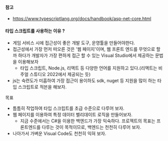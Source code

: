 #### 참고
* https://www.typescriptlang.org/docs/handbook/asp-net-core.html


#### 타입 스크립트를 사용하는 이유 ?
* 게임 서비스 시에 접근성이 좋은 개발 도구, 운영툴을 만들어야한다.
* 접근성에서 가장 먼저 떠오른 것은 '웹 페이지'이며, 웹 프론트 엔드를 무엇으로 할까 하다가 개발자가 가장 편하게 접근 할 수 있는 Visual Studio에서 제공하는 문법을 이용해보자
  * 타입 스크립트, Node.js, 리액트 등 다양한 언어를 지원하고 있다.(리액트는 비주얼 스튜디오 2022에서 제공되는 듯)
* js는 숙련도가 미흡하여 가장 접근이 용이하도 sdk, nuget 등 지원을 많이 하는 타입 스크립트로 적븐을 해보자.

목표
* 틈틈히 작업하여 타입 스크립트를 초급 수준으로 다루어 보자.
* 웹 페이지를 이용하여 특정 데이터 벨리데이트 로직을 만들어보자.
  * 지금 수준에서는 C#을 이용한 백엔드가 가장 익숙하다. 프로젝트의 목표는 프론트엔드를 다루는 것이 목적이므로, 백엔드는 천천히 다루어 보자. 
* 나아가서 가벼운 Visual Code도 천천히 익혀 보자.
